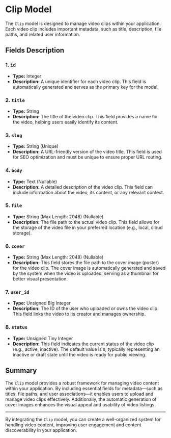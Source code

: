 # Clip Model

The `Clip` model is designed to manage video clips within your application. Each video clip includes important metadata, such as title, description, file paths, and related user information.

## Fields Description

### 1. `id`
- **Type:** Integer
- **Description:** A unique identifier for each video clip. This field is automatically generated and serves as the primary key for the model.

### 2. `title`
- **Type:** String
- **Description:** The title of the video clip. This field provides a name for the video, helping users easily identify its content.

### 3. `slug`
- **Type:** String (Unique)
- **Description:** A URL-friendly version of the video title. This field is used for SEO optimization and must be unique to ensure proper URL routing.

### 4. `body`
- **Type:** Text (Nullable)
- **Description:** A detailed description of the video clip. This field can include information about the video, its content, or any relevant context.

### 5. `file`
- **Type:** String (Max Length: 2048) (Nullable)
- **Description:** The file path to the actual video clip. This field allows for the storage of the video file in your preferred location (e.g., local, cloud storage).

### 6. `cover`
- **Type:** String (Max Length: 2048) (Nullable)
- **Description:** This field stores the file path to the cover image (poster) for the video clip. The cover image is automatically generated and saved by the system when the video is uploaded, serving as a thumbnail for better visual presentation.

### 7. `user_id`
- **Type:** Unsigned Big Integer
- **Description:** The ID of the user who uploaded or owns the video clip. This field links the video to its creator and manages ownership.

### 8. `status`
- **Type:** Unsigned Tiny Integer
- **Description:** This field indicates the current status of the video clip (e.g., active, inactive). The default value is `0`, typically representing an inactive or draft state until the video is ready for public viewing.

## Summary

The `Clip` model provides a robust framework for managing video content within your application. By including essential fields for metadata—such as titles, file paths, and user associations—it enables users to upload and manage video clips effectively. Additionally, the automatic generation of cover images enhances the visual appeal and usability of video listings.

---
By integrating the `Clip` model, you can create a well-organized system for handling video content, improving user engagement and content discoverability in your application.